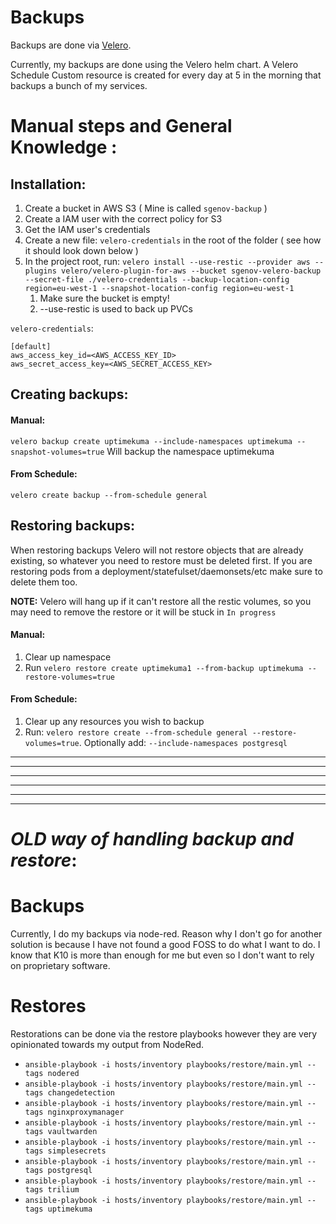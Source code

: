 # Backups

Backups are done via [Velero](https://github.com/vmware-tanzu/velero).

Currently, my backups are done using the Velero helm chart. 
A Velero Schedule Custom resource is created for every day at 5 in the morning that backups a bunch of my services.


# Manual steps and General Knowledge :

## Installation:
1. Create a bucket in AWS S3 ( Mine is called `sgenov-backup` )
2. Create a IAM user with the correct policy for S3
3. Get the IAM user's credentials
4. Create a new file: `velero-credentials` in the root of the folder ( see how it should look down below )
5. In the project root, run: `velero install --use-restic --provider aws --plugins velero/velero-plugin-for-aws --bucket sgenov-velero-backup --secret-file ./velero-credentials --backup-location-config region=eu-west-1 --snapshot-location-config region=eu-west-1`
    1. Make sure the bucket is empty!
    2. --use-restic is used to back up PVCs

`velero-credentials`:
~~~
[default]
aws_access_key_id=<AWS_ACCESS_KEY_ID>
aws_secret_access_key=<AWS_SECRET_ACCESS_KEY>
~~~

## Creating backups:

#### Manual:
`velero backup create uptimekuma --include-namespaces uptimekuma --snapshot-volumes=true` Will backup the namespace uptimekuma

#### From Schedule:
`velero create backup --from-schedule general`


## Restoring backups:

When restoring backups Velero will not restore objects that are already existing, so whatever you need to restore must be deleted first.
If you are restoring pods from a deployment/statefulset/daemonsets/etc make sure to delete them too. 

**NOTE:** Velero will hang up if it can't restore all the restic volumes, so you may need to remove the restore or it will be stuck in `In progress`

#### Manual:
1. Clear up namespace
2. Run `velero restore create uptimekuma1 --from-backup uptimekuma --restore-volumes=true`

#### From Schedule:
1. Clear up any resources you wish to backup
2. Run: `velero restore create --from-schedule general --restore-volumes=true`. Optionally add: `--include-namespaces postgresql`

***
***
***
***
***
***
# *OLD way of handling backup and restore*:
# Backups
Currently, I do my backups via node-red. Reason why I don't go for another solution is because I have not found a good
FOSS to do what I want to do. I know that K10 is more than enough for me but even so I don't want to rely on proprietary
software.

# Restores
Restorations can be done via the restore playbooks however they are very opinionated towards my output from NodeRed.
* `ansible-playbook -i hosts/inventory playbooks/restore/main.yml --tags nodered`
* `ansible-playbook -i hosts/inventory playbooks/restore/main.yml --tags changedetection`
* `ansible-playbook -i hosts/inventory playbooks/restore/main.yml --tags nginxproxymanager`
* `ansible-playbook -i hosts/inventory playbooks/restore/main.yml --tags vaultwarden`
* `ansible-playbook -i hosts/inventory playbooks/restore/main.yml --tags simplesecrets`
* `ansible-playbook -i hosts/inventory playbooks/restore/main.yml --tags postgresql`
* `ansible-playbook -i hosts/inventory playbooks/restore/main.yml --tags trilium`
* `ansible-playbook -i hosts/inventory playbooks/restore/main.yml --tags uptimekuma`
